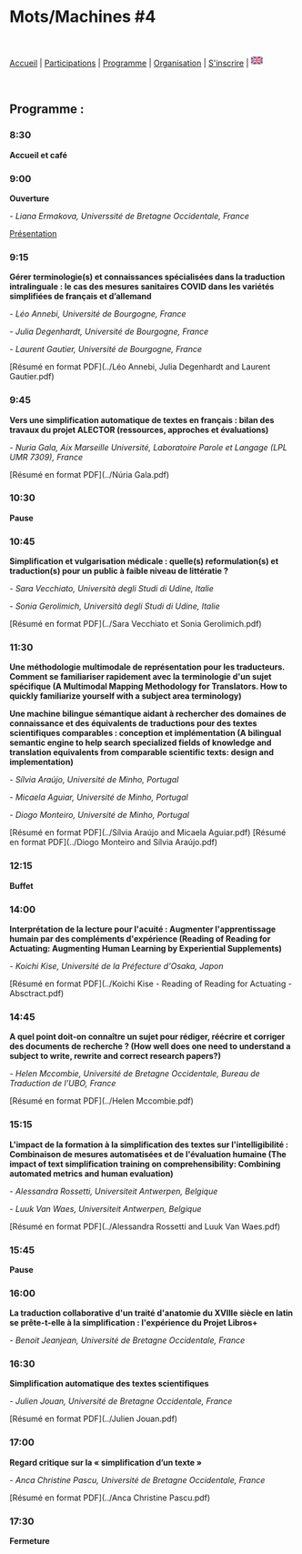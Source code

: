 # Mots/Machines #4

<br>

[Accueil](https://motsmachines.github.io/2022/fr) | [Participations](https://motsmachines.github.io/2022/fr/cfp) | [Programme](https://motsmachines.github.io/2022/fr/program) | [Organisation](https://motsmachines.github.io/2022/fr/orga) | [S'inscrire](https://motsmachines.github.io/2022/fr/registration) | [<img src="EN.png" width="20">](https://motsmachines.github.io/2022/en/program)

<br>

## Programme :

### 8:30

**Accueil et café**

### 9:00

**Ouverture**

*- Liana Ermakova, Universsité de Bretagne Occidentale, France*

[Présentation](https://docs.google.com/presentation/d/1XzdFFTaysyJRUBtAlExEpcZPV2w95Zzl-eXOVHnFGLk/edit#slide=id.g1204ed87d07_0_24)

### 9:15

**Gérer terminologie(s) et connaissances spécialisées dans la traduction intralinguale : le cas des mesures sanitaires COVID dans les variétés simplifiées de français et d’allemand**

*- Léo Annebi, Université de Bourgogne, France*

*- Julia Degenhardt, Université de Bourgogne, France*

*- Laurent Gautier, Université de Bourgogne, France*

[Résumé en format PDF](../Léo Annebi, Julia Degenhardt and Laurent Gautier.pdf)

### 9:45

**Vers une simplification automatique de textes en français : bilan des travaux du projet ALECTOR (ressources, approches et évaluations)**

*- Nuria Gala, Aix Marseille Université, Laboratoire Parole et Langage (LPL UMR 7309), France*

[Résumé en format PDF](../Núria Gala.pdf)

### 10:30

**Pause**

### 10:45

**Simplification et vulgarisation médicale : quelle(s) reformulation(s) et traduction(s) pour un public à faible niveau de littératie ?**

*- Sara Vecchiato, Università degli Studi di Udine, Italie*

*- Sonia Gerolimich, Università degli Studi di Udine, Italie*

[Résumé en format PDF](../Sara Vecchiato et Sonia Gerolimich.pdf)

### 11:30

**Une méthodologie multimodale de représentation pour les traducteurs. Comment se familiariser rapidement avec la terminologie d'un sujet spécifique (A Multimodal Mapping Methodology for Translators. How to quickly familiarize yourself with a subject area terminology)**

**Une machine bilingue sémantique aidant à rechercher des domaines de connaissance et des équivalents de traductions pour des textes scientifiques comparables : conception et implémentation (A bilingual semantic engine to help search specialized fields of knowledge and translation equivalents from comparable scientific texts: design and implementation)**

*- Sílvia Araújo, Université de Minho, Portugal*

*- Micaela Aguiar, Université de Minho, Portugal*

*- Diogo Monteiro, Université de Minho, Portugal*

[Résumé en format PDF](../Sílvia Araújo and Micaela Aguiar.pdf)
[Résumé en format PDF](../Diogo Monteiro and Sílvia Araújo.pdf)

### 12:15

**Buffet**

### 14:00

**Interprétation de la lecture pour l'acuité : Augmenter l'apprentissage humain par des compléments d'expérience (Reading of Reading for Actuating: Augmenting Human Learning by Experiential Supplements)**

*- Koichi Kise, Université de la Préfecture d'Osaka, Japon*

[Résumé en format PDF](../Koichi Kise - Reading of Reading for Actuating - Absctract.pdf)

### 14:45

**A quel point doit-on connaître un sujet pour rédiger, réécrire et corriger des documents de recherche ? (How well does one need to understand a subject to write, rewrite and correct research papers?)**

*- Helen Mccombie, Université de Bretagne Occidentale, Bureau de Traduction de l'UBO,  France*

[Résumé en format PDF](../Helen Mccombie.pdf)

### 15:15

**L'impact de la formation à la simplification des textes sur l'intelligibilité : Combinaison de mesures automatisées et de l'évaluation humaine (The impact of text simplification training on comprehensibility: Combining automated metrics and human evaluation)**

*- Alessandra Rossetti, Universiteit Antwerpen, Belgique*

*- Luuk Van Waes, Universiteit Antwerpen, Belgique*

[Résumé en format PDF](../Alessandra Rossetti and Luuk Van Waes.pdf)

### 15:45

**Pause**

### 16:00

**La traduction collaborative d'un traité d'anatomie du XVIIIe siècle en latin se prête-t-elle à la simplification : l'expérience du Projet Libros+**

*- Benoit Jeanjean, Université de Bretagne Occidentale, France*

### 16:30

**Simplification automatique des textes scientifiques**

*- Julien Jouan, Université de Bretagne Occidentale, France*

[Résumé en format PDF](../Julien Jouan.pdf)

### 17:00

**Regard critique sur la « simplification d’un texte »**

*- Anca Christine Pascu, Université de Bretagne Occidentale, France*

[Résumé en format PDF](../Anca Christine Pascu.pdf)

### 17:30

**Fermeture**
